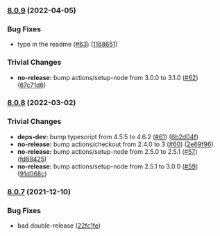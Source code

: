 ### [8.0.9](https://github.com/ipld/js-dag-json/compare/v8.0.8...v8.0.9) (2022-04-05)


### Bug Fixes

* typo in the readme ([#63](https://github.com/ipld/js-dag-json/issues/63)) ([1168651](https://github.com/ipld/js-dag-json/commit/1168651de0b0977b369faaac0a39495eb39e63b1))


### Trivial Changes

* **no-release:** bump actions/setup-node from 3.0.0 to 3.1.0 ([#62](https://github.com/ipld/js-dag-json/issues/62)) ([67c71d6](https://github.com/ipld/js-dag-json/commit/67c71d6a5f60d202c5dd4ace5b3766d4c812f3c6))

### [8.0.8](https://github.com/ipld/js-dag-json/compare/v8.0.7...v8.0.8) (2022-03-02)


### Trivial Changes

* **deps-dev:** bump typescript from 4.5.5 to 4.6.2 ([#61](https://github.com/ipld/js-dag-json/issues/61)) ([6b2d04f](https://github.com/ipld/js-dag-json/commit/6b2d04fd6a3429f5e10adc7f3d8094785be6a08a))
* **no-release:** bump actions/checkout from 2.4.0 to 3 ([#60](https://github.com/ipld/js-dag-json/issues/60)) ([2e69f96](https://github.com/ipld/js-dag-json/commit/2e69f965c08882b3a31db52341662d8ca51582f1))
* **no-release:** bump actions/setup-node from 2.5.0 to 2.5.1 ([#57](https://github.com/ipld/js-dag-json/issues/57)) ([fd88425](https://github.com/ipld/js-dag-json/commit/fd884252f6cf655234f4bd0323140cc1394adf87))
* **no-release:** bump actions/setup-node from 2.5.1 to 3.0.0 ([#59](https://github.com/ipld/js-dag-json/issues/59)) ([91d068c](https://github.com/ipld/js-dag-json/commit/91d068cbfa1dc621fdf65f5871da54458a55c5f4))

### [8.0.7](https://github.com/ipld/js-dag-json/compare/v8.0.6...v8.0.7) (2021-12-10)


### Bug Fixes

* bad double-release ([22fc1fe](https://github.com/ipld/js-dag-json/commit/22fc1fee8a494290670919b403cf2cc6ad0a14d6))

